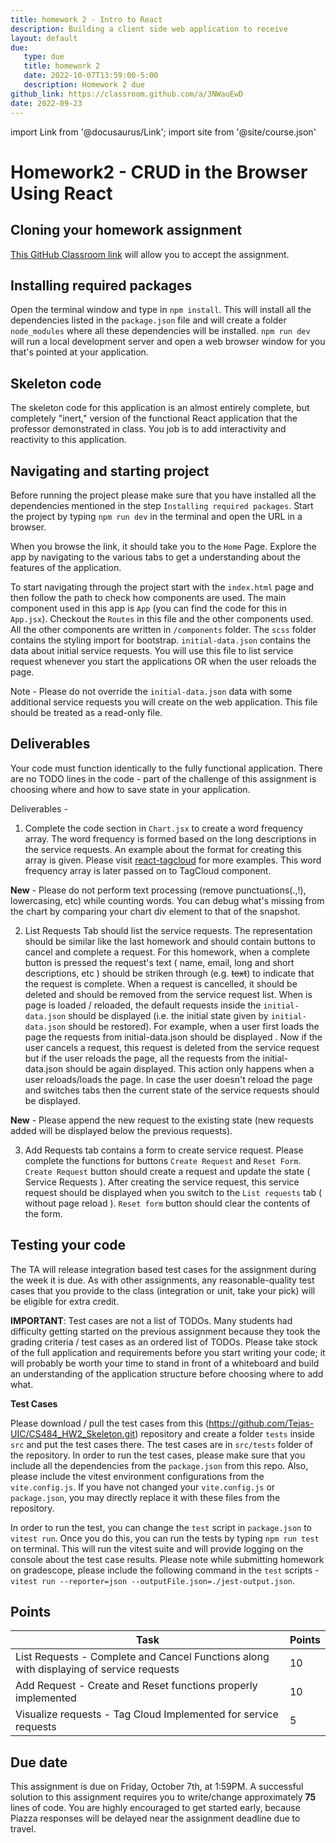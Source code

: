 ```yaml
---
title: homework 2 - Intro to React
description: Building a client side web application to receive 
layout: default
due:
   type: due
   title: homework 2
   date: 2022-10-07T13:59:00-5:00
   description: Homework 2 due
github_link: https://classroom.github.com/a/3NWauEwD
date: 2022-09-23
---
```

import Link from '@docusaurus/Link';
import site from '@site/course.json'

# Homework2 - CRUD in the Browser Using React


## Cloning your homework assignment

[This GitHub Classroom link](https://classroom.github.com/a/3NWauEwD) will allow you to accept the assignment.


## Installing required packages

Open the terminal window and type in `npm install`. This will install all the dependencies listed in the `package.json` file and will create a folder `node_modules` where all these dependencies will be installed. `npm run dev` will run a local development server and open a web browser window for you that's pointed at your application.

## Skeleton code

The skeleton code for this application is an almost entirely complete, but completely "inert," version of the functional React application that the professor demonstrated in class. You job is to add interactivity and reactivity to this application.

## Navigating and starting project

Before running the project please make sure that you have installed all the dependencies mentioned in the step `Installing required packages`. Start the project by typing `npm run dev` in the terminal and open the URL in a browser. 

When you browse the link, it should take you to the `Home` Page. Explore the app by navigating to the various tabs to get a understanding about the features of the application. 

To start navigating through the project start with the `index.html` page and then follow the path to check how components are used. The main component used in this app is `App` (you can find the code for this in `App.jsx`). Checkout the `Routes` in this file and the other components used. All the other components are written in `/components` folder. The `scss` folder contains the styling import for bootstrap. `initial-data.json` contains the data about initial service requests. You will use this file to list service request whenever you start the applications OR when the user reloads the page. 

Note - Please do not override the `initial-data.json` data with some additional service requests you will create on the web application. This file should be treated as a read-only file.

## Deliverables

Your code must function identically to the fully functional application. There are no TODO lines in the code - part of the challenge of this assignment is choosing where and how to save state in your application.

Deliverables - 

1. Complete the code section in `Chart.jsx` to create a word frequency array. The word frequency is formed based on the long descriptions in the service requests.
An example about the format for creating this array is given. Please visit [react-tagcloud](https://www.npmjs.com/package/react-tagcloud) for more examples. This word frequency array is later passed on to TagCloud component. 

**New** - Please do not perform text processing (remove punctuations(.,!), lowercasing, etc) while counting words. You can debug what's missing from the chart by comparing your chart div element to that of the snapshot.

2. List Requests Tab should list the service requests. The representation should be similar like the last homework and should contain buttons to cancel and complete a request. For this homework, when a complete button is pressed the request's text ( name, email, long and short descriptions, etc ) should be striken through (e.g. ~~text~~) to indicate that the request is complete. 
When a request is cancelled, it should be deleted and should be removed from the service request list. 
When is page is loaded / reloaded, the default requests inside the `initial-data.json` should be displayed (i.e. the initial state given by `initial-data.json` should be restored). For example, when a user first loads the page the requests from initial-data.json should be displayed . Now if the user cancels a request, this request is deleted from the service request but if the user reloads the page, all
the requests from the initial-data.json should be again displayed. This action only happens when a user reloads/loads the page. In case the user doesn't reload the page and switches tabs then the current state of the service requests should be displayed. 

**New** - Please append the new request to the existing state (new requests added will be displayed below the previous requests).

3. Add Requests tab contains a form to create service request. Please complete the functions for buttons `Create Request` and `Reset Form`. `Create Request` button should create a request and update the state ( Service Requests ). After creating the service request, this service request should be displayed when you switch to the `List requests` tab ( without page reload ). `Reset form` button should clear the contents of the form.

## Testing your code

The TA will release integration based test cases for the assignment during the week it is due. As with other assignments, any reasonable-quality test cases that you provide to the class (integration or unit, take your pick) will be eligible for extra credit.

**IMPORTANT**: Test cases are not a list of TODOs. Many students had difficulty getting started on the previous assignment because they took the grading criteria / test cases as an ordered list of TODOs. Please take stock of the full application and requirements before you start writing your code; it will probably be worth your time to stand in front of a whiteboard and build an understanding of the application structure before choosing where to add what.

**Test Cases**

Please download / pull the test cases from this (https://github.com/Tejas-UIC/CS484_HW2_Skeleton.git) repository and create a folder `tests` inside `src` and put the test cases there. The test cases are in `src/tests` folder of the repository. In order to run the test cases, please make sure that you include all the dependencies from the `package.json` from this repo. Also, please include the vitest environment configurations from the `vite.config.js`. If you have not changed your `vite.config.js` or `package.json`, you may directly replace it with these files from the repository. 

In order to run the test, you can change the `test` script in `package.json` to `vitest run`. Once you do this, you can run the tests by typing `npm run test` on terminal. This will run the vitest suite and will provide logging on the console about the test case results. Please note while submitting homework on gradescope, please include the following command in the `test` scripts - `vitest run --reporter=json --outputFile.json=./jest-output.json`. 

## Points 


| Task | Points   |
| ---- | ----------------   |
| List Requests - Complete and Cancel Functions along with displaying of service requests     | 10   |
| Add Request - Create and Reset functions properly implemented | 10 |
| Visualize requests - Tag Cloud Implemented for service requests | 5 |


## Due date

This assignment is due on Friday, October 7th, at 1:59PM. A successful solution to this assignment requires you to write/change approximately **75** lines of code. You are highly encouraged to get started early, because Piazza responses will be delayed near the assignment deadline due to travel.